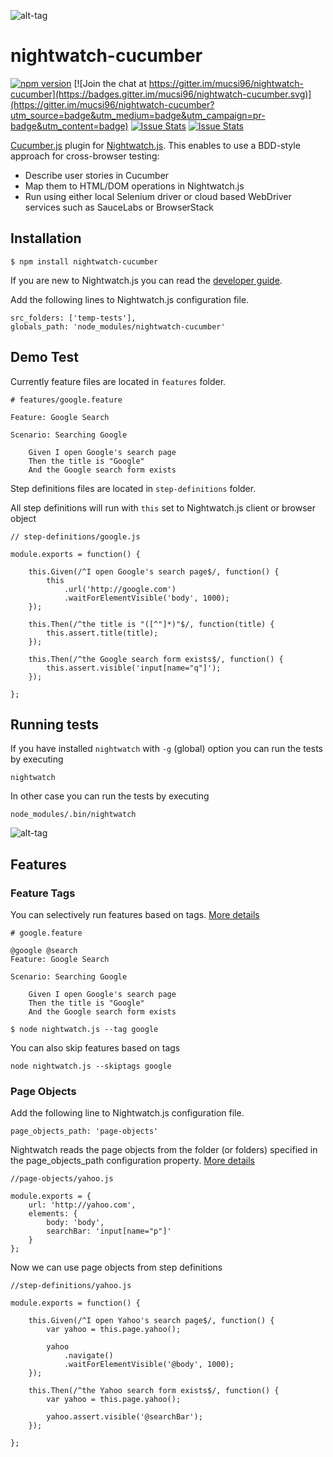 ![alt-tag](https://raw.githubusercontent.com/mucsi96/nightwatch-cucumber/master/img/nightwatch-cucumber.png)

# nightwatch-cucumber

[![npm version](https://badge.fury.io/js/nightwatch-cucumber.svg)](https://badge.fury.io/js/nightwatch-cucumber)
[![Join the chat at https://gitter.im/mucsi96/nightwatch-cucumber](https://badges.gitter.im/mucsi96/nightwatch-cucumber.svg)](https://gitter.im/mucsi96/nightwatch-cucumber?utm_source=badge&utm_medium=badge&utm_campaign=pr-badge&utm_content=badge)
[![Issue Stats](http://issuestats.com/github/mucsi96/nightwatch-cucumber/badge/pr?style=flat)](http://issuestats.com/github/mucsi96/nightwatch-cucumber)
[![Issue Stats](http://issuestats.com/github/mucsi96/nightwatch-cucumber/badge/issue?style=flat)](http://issuestats.com/github/mucsi96/nightwatch-cucumber)

[Cucumber.js](https://github.com/cucumber/cucumber-js) plugin for [Nightwatch.js](http://nightwatchjs.org/). This enables to use a BDD-style approach for cross-browser testing:
- Describe user stories in Cucumber
- Map them to HTML/DOM operations in Nightwatch.js
- Run using either local Selenium driver or cloud based WebDriver services such as SauceLabs or BrowserStack

## Installation

```
$ npm install nightwatch-cucumber
```
If you are new to Nightwatch.js you can read the [developer guide](http://nightwatchjs.org/guide).

Add the following lines to Nightwatch.js configuration file.
```
src_folders: ['temp-tests'],
globals_path: 'node_modules/nightwatch-cucumber'
```

## Demo Test
Currently feature files are located in `features` folder.

```
# features/google.feature

Feature: Google Search

Scenario: Searching Google

    Given I open Google's search page
    Then the title is "Google"
    And the Google search form exists
```

Step definitions files are located in `step-definitions` folder.

All step definitions will run with `this` set to Nightwatch.js client or browser object

```
// step-definitions/google.js

module.exports = function() {

    this.Given(/^I open Google's search page$/, function() {
        this
            .url('http://google.com')
            .waitForElementVisible('body', 1000);
    });

    this.Then(/^the title is "([^"]*)"$/, function(title) {
        this.assert.title(title);
    });

    this.Then(/^the Google search form exists$/, function() {
        this.assert.visible('input[name="q"]');
    });

};
```

## Running tests

If you have installed `nightwatch` with `-g` (global) option you can run the tests by executing
```
nightwatch
```

In other case you can run the tests by executing
```
node_modules/.bin/nightwatch
```

![alt-tag](https://raw.githubusercontent.com/mucsi96/nightwatch-cucumber/master/img/demotestoutput.png)

## Features

### Feature Tags
You can selectively run features based on tags. [More details ](http://nightwatchjs.org/guide#test-tags)
```
# google.feature

@google @search
Feature: Google Search

Scenario: Searching Google

    Given I open Google's search page
    Then the title is "Google"
    And the Google search form exists
```
```
$ node nightwatch.js --tag google
```
You can also skip features based on tags
```
node nightwatch.js --skiptags google
```

### Page Objects

Add the following line to Nightwatch.js configuration file.

```
page_objects_path: 'page-objects'
```

Nightwatch reads the page objects from the folder (or folders) specified in the page_objects_path configuration property. [More details](http://nightwatchjs.org/guide#page-objects)

```
//page-objects/yahoo.js

module.exports = {
    url: 'http://yahoo.com',
    elements: {
        body: 'body',
        searchBar: 'input[name="p"]'
    }
};
```

Now we can use page objects from step definitions

```
//step-definitions/yahoo.js

module.exports = function() {

    this.Given(/^I open Yahoo's search page$/, function() {
        var yahoo = this.page.yahoo();

        yahoo
            .navigate()
            .waitForElementVisible('@body', 1000);
    });

    this.Then(/^the Yahoo search form exists$/, function() {
        var yahoo = this.page.yahoo();

        yahoo.assert.visible('@searchBar');
    });

};
```
